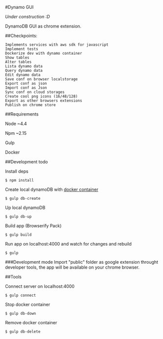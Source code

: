 #Dynamo GUI

*Under construction :D*

DynamoDB GUI as chrome extension.

##Checkpoints:

    Implements services with aws sdk for javascript
    Implement tests
    Dockerize dev with dynamo container
    Show tables
    Alter tables
    Lista dynamo data
    Query dynamo data
    Edit dynamo data
    Save conf on browser localstorage
    Export conf as json
    Import conf as Json
    Sync conf on cloud storages
    Create cool png icons (16/48/128)
    Export as other browsers extensions
    Publish on chrome store

##Requirements

Node ~4.4

Npm ~2.15

Gulp

Docker

##Development todo

Install deps
```console
$ npm install
```

Create local dynamoDB with [docker container](https://github.com/daime/docker-dynamodb)
```console
$ gulp db-create
```

Up local dynamoDB
```console
$ gulp db-up
```

Build app (Browserify Pack)
```console
$ gulp build
```

Run app on localhost:4000 and watch for changes and rebuild
```console
$ gulp
```

###Development mode
Import "public" folder as google extension throught developer tools, the app will be available on your chrome browser.


##Tools

Connect server on localhost:4000
```console
$ gulp connect
```

Stop docker container
```console
$ gulp db-down
```

Remove docker container
```console
$ gulp db-delete
```
